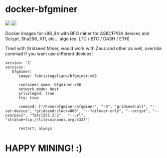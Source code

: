 # docker-bfgminer

[![](https://images.microbadger.com/badges/version/fabriziogaliano/bfgminer.svg)](https://microbadger.com/images/fabriziogaliano/bfgminer "Get your own version badge on microbadger.com") [![](https://images.microbadger.com/badges/image/fabriziogaliano/bfgminer.svg)](https://microbadger.com/images/fabriziogaliano/bfgminer "Get your own image badge on microbadger.com")

Docker images for x86_64 with BFG miner for ASIC/FPGA devices and Scrypt, Sha256, X11, etc... algo (ex. LTC / BTC / DASH / ETH)

Tried with Gridseed Miner, would work with Zeus and other as well, override commad if you want use different devices!

```
version: '2'
services:
   bfgminer:
      image: fabriziogaliano/bfgminer:x86

      container_name: bfgminer-x86
      network_mode: host
      privileged: true
      tty: true

      command: ["/home/bfgminer/bfgminer", "-S", "gridseed:all", "--set-device", "gridseed:clock=800", "--failover-only", "--scrypt", "--userpass", "fabri555.2:2",  "--url", "stratum+tcp://litecoinpool.org:3333"]

      restart: always

```

# HAPPY MINING! :)
